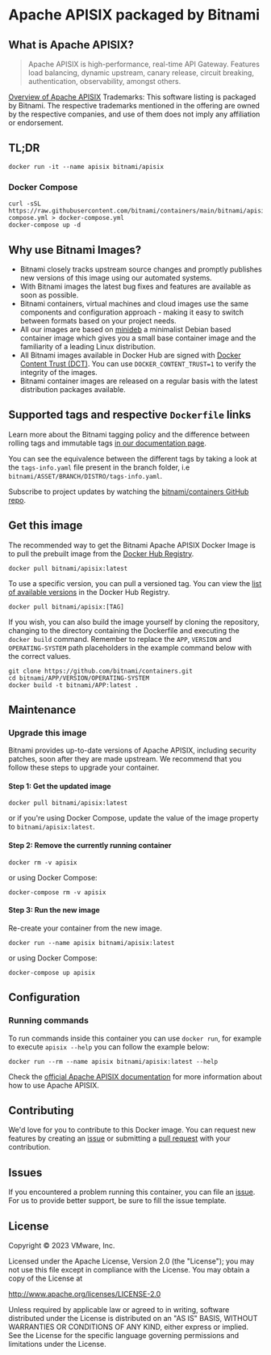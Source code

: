 # Apache APISIX packaged by Bitnami

## What is Apache APISIX?

> Apache APISIX is high-performance, real-time API Gateway. Features load balancing, dynamic upstream, canary release, circuit breaking, authentication, observability, amongst others.

[Overview of Apache APISIX](https://apisix.apache.org/)
Trademarks: This software listing is packaged by Bitnami. The respective trademarks mentioned in the offering are owned by the respective companies, and use of them does not imply any affiliation or endorsement.

## TL;DR

```console
docker run -it --name apisix bitnami/apisix
```

### Docker Compose

```console
curl -sSL https://raw.githubusercontent.com/bitnami/containers/main/bitnami/apisix/docker-compose.yml > docker-compose.yml
docker-compose up -d
```

## Why use Bitnami Images?

* Bitnami closely tracks upstream source changes and promptly publishes new versions of this image using our automated systems.
* With Bitnami images the latest bug fixes and features are available as soon as possible.
* Bitnami containers, virtual machines and cloud images use the same components and configuration approach - making it easy to switch between formats based on your project needs.
* All our images are based on [minideb](https://github.com/bitnami/minideb) a minimalist Debian based container image which gives you a small base container image and the familiarity of a leading Linux distribution.
* All Bitnami images available in Docker Hub are signed with [Docker Content Trust (DCT)](https://docs.docker.com/engine/security/trust/content_trust/). You can use `DOCKER_CONTENT_TRUST=1` to verify the integrity of the images.
* Bitnami container images are released on a regular basis with the latest distribution packages available.

## Supported tags and respective `Dockerfile` links

Learn more about the Bitnami tagging policy and the difference between rolling tags and immutable tags [in our documentation page](https://docs.bitnami.com/tutorials/understand-rolling-tags-containers/).

You can see the equivalence between the different tags by taking a look at the `tags-info.yaml` file present in the branch folder, i.e `bitnami/ASSET/BRANCH/DISTRO/tags-info.yaml`.

Subscribe to project updates by watching the [bitnami/containers GitHub repo](https://github.com/bitnami/containers).

## Get this image

The recommended way to get the Bitnami Apache APISIX Docker Image is to pull the prebuilt image from the [Docker Hub Registry](https://hub.docker.com/r/bitnami/apisix).

```console
docker pull bitnami/apisix:latest
```

To use a specific version, you can pull a versioned tag. You can view the [list of available versions](https://hub.docker.com/r/bitnami/apisix/tags/) in the Docker Hub Registry.

```console
docker pull bitnami/apisix:[TAG]
```

If you wish, you can also build the image yourself by cloning the repository, changing to the directory containing the Dockerfile and executing the `docker build` command. Remember to replace the `APP`, `VERSION` and `OPERATING-SYSTEM` path placeholders in the example command below with the correct values.

```console
git clone https://github.com/bitnami/containers.git
cd bitnami/APP/VERSION/OPERATING-SYSTEM
docker build -t bitnami/APP:latest .
```

## Maintenance

### Upgrade this image

Bitnami provides up-to-date versions of Apache APISIX, including security patches, soon after they are made upstream. We recommend that you follow these steps to upgrade your container.

#### Step 1: Get the updated image

```console
docker pull bitnami/apisix:latest
```

or if you're using Docker Compose, update the value of the image property to `bitnami/apisix:latest`.

#### Step 2: Remove the currently running container

```console
docker rm -v apisix
```

or using Docker Compose:

```console
docker-compose rm -v apisix
```

#### Step 3: Run the new image

Re-create your container from the new image.

```console
docker run --name apisix bitnami/apisix:latest
```

or using Docker Compose:

```console
docker-compose up apisix
```

## Configuration

### Running commands

To run commands inside this container you can use `docker run`, for example to execute `apisix --help` you can follow the example below:

```console
docker run --rm --name apisix bitnami/apisix:latest --help
```

Check the [official Apache APISIX documentation](https://apisix.apache.org/docs/) for more information about how to use Apache APISIX.

## Contributing

We'd love for you to contribute to this Docker image. You can request new features by creating an [issue](https://github.com/bitnami/containers/issues) or submitting a [pull request](https://github.com/bitnami/containers/pulls) with your contribution.

## Issues

If you encountered a problem running this container, you can file an [issue](https://github.com/bitnami/containers/issues/new/choose). For us to provide better support, be sure to fill the issue template.

## License

Copyright &copy; 2023 VMware, Inc.

Licensed under the Apache License, Version 2.0 (the "License");
you may not use this file except in compliance with the License.
You may obtain a copy of the License at

<http://www.apache.org/licenses/LICENSE-2.0>

Unless required by applicable law or agreed to in writing, software
distributed under the License is distributed on an "AS IS" BASIS,
WITHOUT WARRANTIES OR CONDITIONS OF ANY KIND, either express or implied.
See the License for the specific language governing permissions and
limitations under the License.
